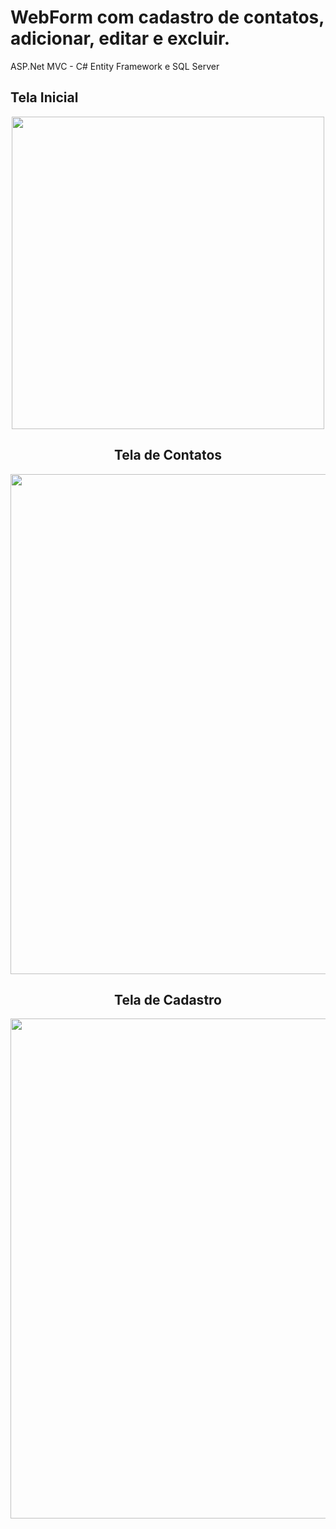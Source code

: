 # WebForm com cadastro de contatos, adicionar, editar e excluir.
ASP.Net MVC - C# 
Entity Framework e SQL Server

##  Tela Inicial

</span>


<div align="center">
<img src="https://user-images.githubusercontent.com/106406909/181129230-6b503bbf-6fbb-456e-b31f-7fd97819eba1.png" width="500px" />
</div>

<span align="center">


##  Tela de Contatos

</span>


<div align="center">
<img src="https://user-images.githubusercontent.com/106406909/181129228-990055d3-f0fd-4645-a7ff-9e4ce2a27319.png" width="800px" />
</div>

<span align="center">

##  Tela de Cadastro

</span>


<div align="center">
<img src="https://user-images.githubusercontent.com/106406909/181129752-e26d8303-d921-466a-8c78-0f661532bef9.png" width="800px" />
</div>

<span align="center">
